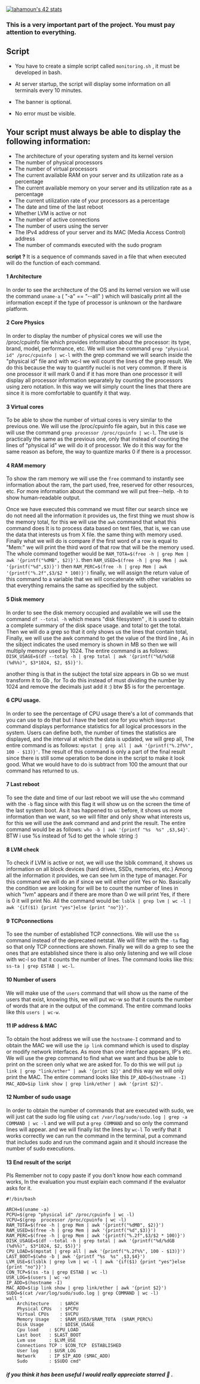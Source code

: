 <a href="https://github.com/oakoudad/badge42"><img src="https://badge.mediaplus.ma/greenbinary/lahamoun?1337Badge=off" alt="lahamoun's 42 stats" /></a>

### This is a very important part of the project. You must pay attention to everything.

## Script

- You have to create a simple script called `monitoring.sh` , it must be developed in bash.

- At server startup, the script will display some information on all terminals every 10 minutes.

- The banner is optional.

- No error must be visible.

Your script must always be able to display the following information:
-------------------------------------------------------------------------------------------
- The architecture of your operating system and its kernel version                         
- The number of physical processors                                                        
- The number of virtual processors                                                         
- The current available RAM on your server and its utilization rate as a percentage        
- The current available memory on your server and its utilization rate as a percentage     
- The current utilization rate of your processors as a percentage                          
- The date and time of the last reboot                                                     
- Whether LVM is active or not                                                             
- The number of active connections                                                         
- The number of users using the server                                                     
- The IPv4 address of your server and its MAC (Media Access Control) address               
- The number of commands executed with the sudo program                                    

 <b>script ?</b> It is a sequence of commands saved in a file that when executed will do the function of each command.

#### 1 Architecture

In order to see the architecture of the OS and its kernel version we will use the command ```uname-a``` ( "-a" == "--all" ) which will basically print all the information except if the type of processor is unknown or the hardware platform.

#### 2 Core Physics

In order to display the number of physical cores we will use the /proc/cpuinfo file which provides information about the processor: its type, brand, model, performance, etc. We will use the command ```grep "physical id" /proc/cpuinfo | wc-l``` with the grep command we will search inside the "physical id" file and with wc-l we will count the lines of the grep result. We do this because the way to quantify nuclei is not very common. If there is one processor it will mark 0 and if it has more than one processor it will display all processor information separately by counting the processors using zero notation. In this way we will simply count the lines that there are since it is more comfortable to quantify it that way.

#### 3 Virtual cores

To be able to show the number of virtual cores is very similar to the previous one. We will use the /proc/cpuinfo file again, but in this case we will use the command ```grep processor /proc/cpuinfo | wc-l```. The use is practically the same as the previous one, only that instead of counting the lines of "physical id" we will do it of processor. We do it this way for the same reason as before, the way to quantize marks 0 if there is a processor.

#### 4 RAM memory

To show the ram memory we will use the ```free``` command to instantly see information about the ram, the part used, free, reserved for other resources, etc. For more information about the command we will put free--help. -h to show human-readable output.

Once we have executed this command we must filter our search since we do not need all the information it provides us, the first thing we must show is the memory total, for this we will use the ```awk``` command that what this command does It is to process data based on text files, that is, we can use the data that interests us from X file. the same thing with memory used. Finally what we will do is compare if the first word of a row is equal to "Mem:" we will print the third word of that row that will be the memory used. The whole command together would be ```RAM_TOTA=$(free -h | grep Mem | awk '{printf("%dMB", $2)}')```. then ``` RAM_USED=$(free -h | grep Mem | awk '{printf("%d",$3)}')
``` then ```RAM_PERC=$(free -h | grep Mem | awk '{printf("%.2f",$3/$2 * 100)}')``` finally, we will assign the return value of this command to a variable that we will concatenate with other variables so that everything remains the same as specified by the subject.

#### 5 Disk memory

In order to see the disk memory occupied and available we will use the command ```df --total -h``` which means "disk filesystem" , it is used to obtain a complete summary of the disk space usage. and total to get the total. Then we will do a grep so that it only shows us the lines that contain total, Finally, we will use the awk command to get the value of the third line , As in the sibject indicates the used memory is shown in MB so then we will multiply memory used by 1024. The entire command is as follows: ```DISK_USAGE=$(df --total -h | grep total | awk '{printf("%d/%dGB (%d%%)", $3*1024, $2, $5)}')```.

another thing is that in the subject the total size appears in Gb so we must transform it to Gb , for To do this instead of must dividing the number by 1024 and remove the decimals just add it :) btw $5 is for the percentage.

#### 6 CPU usage.

In order to see the percentage of CPU usage there's a lot of commands that you can use to do that but i have the best one for you which is```mpstat``` command displays performance statistics for all logical processors in the system. Users can define both, the number of times the statistics are displayed, and the interval at which the data is updated, we will grep all, The entire command is as follows: ```mpstat | grep all | awk '{printf("%.2f%%", 100 - $13)}'```. The result of this command is only a part of the final result since there is still some operation to be done in the script to make it look good. What we would have to do is subtract from 100 the amount that our command has returned to us.

#### 7 Last reboot

To see the date and time of our last reboot we will use the ```who``` command with the ```-b``` flag since with this flag it will show us on the screen the time of the last system boot. As it has happened to us before, it shows us more information than we want, so we will filter and only show what interests us, for this we will use the awk command and and print the result. The entire command would be as follows: ```who -b | awk '{printf "%s  %s" ,$3,$4}'```. BTW i use %s instead of %d to get the whole string :)

#### 8 LVM check

To check if LVM is active or not, we will use the lsblk command, it shows us information on all block devices (hard drives, SSDs, memories, etc.) Among all the information it provides, we can see lvm in the type of manager. For this command we will do an if since we will either print Yes or No. Basically the condition we are looking for will be to count the number of lines in which "lvm" appears and if there are more than 0 we will print Yes, if there is 0 it will print No. All the command would be: ```lsblk | grep lvm | wc -l | awk '{if($1) {print "yes"}else {print "no"}}'```.

#### 9 TCPconnections

To see the number of established TCP connections. We will use the ```ss``` command instead of the deprecated netstat. We will filter with the ```-ta``` flag so that only TCP connections are shown. Finally we will do a grep to see the ones that are established since there is also only listening and we will close with wc-l so that it counts the number of lines. The command looks like this: ```ss-ta | grep ESTAB | wc-l```.

#### 10 Number of users

We will make use of the ```users``` command that will show us the name of the users that exist, knowing this, we will put wc-w so that it counts the number of words that are in the output of the command. The entire command looks like this ```users | wc-w```.

#### 11 IP address & MAC

To obtain the host address we will use the ```hostname-I``` command and to obtain the MAC we will use the ```ip link``` command which is used to display or modify network interfaces. As more than one interface appears, IP's etc. We will use the grep command to find what we want and thus be able to print on the screen only what we are asked for. To do this we will put ```ip link | grep "link/ether" | awk '{print $2}'``` and this way we will only print the MAC.
The entire command looks like this 
```IP_ADD=$(hostname -I)``` 
```MAC_ADD=$ip link show | grep link/ether | awk '{print $2}'```.

#### 12 Number of sudo usage

In order to obtain the number of commands that are executed with sudo, we will just cat the sudo log file using ```cat /var/log/sudo/sudo.log | grep -a COMMAND | wc -l``` and we will put a ```grep COMMAND``` and so only the command lines will appear. and we will finally list the lines by ```wc-l```  To verify that it works correctly we can run the command in the terminal, put a command that includes sudo and run the command again and it should
increase the number of sudo executions.

#### 13 End result of the script

 Pls Remember not to copy paste if you don't know how each command works, In the evaluation you must explain each command if the evaluator asks for it.

```
#!/bin/bash

ARCH=$(uname -a)
PCPU=$(grep "physical id" /proc/cpuinfo | wc -l)
VCPU=$(grep  processor /proc/cpuinfo | wc -l)
RAM_TOTA=$(free -h | grep Mem | awk '{printf("%dMB", $2)}')
RAM_USED=$(free -h | grep Mem | awk '{printf("%d",$3)}')
RAM_PERC=$(free -h | grep Mem | awk '{printf("%.2f",$3/$2 * 100)}')
DISK_USAGE=$(df --total -h | grep total | awk '{printf("%d/%dGB (%d%%)", $3*1024, $2, $5)}')
CPU_LOAD=$(mpstat | grep all | awk '{printf("%.2f%%", 100 - $13)}')
LAST_BOOT=$(who -b | awk '{printf "%s  %s" ,$3,$4}')
LVM_USE=$(lsblk | grep lvm | wc -l | awk '{if($1) {print "yes"}else {print "no"}}')
CON_TCP=$(ss -ta | grep ESTAB | wc -l)
USR_LOG=$(users | wc -w)
IP_ADD=$(hostname -I)
MAC_ADD=$(ip link show | grep link/ether | awk '{print $2}')
SUDO=$(cat /var/log/sudo/sudo.log | grep COMMAND | wc -l)
wall "
	Architecture	: $ARCH
	Physical CPUs	: $PCPU
	Virtual CPUs	: $VCPU
	Memory Usage	: $RAM_USED/$RAM_TOTA  ($RAM_PERC%)
	Disk Usage      : $DISK_USAGE
	Cpu load	: $CPU_LOAD
	Last boot	: $LAST_BOOT
	Lvm use		: $LVM_USE
	Connections TCP	: $CON_TCP  ESTABLISHED
	User log	: $USR_LOG
	Network		: IP $IP_ADD ($MAC_ADD)
	Sudo		: $SUDO cmd" 
```


##### if you think it has been useful I would really appreciate starred 🌟 .
